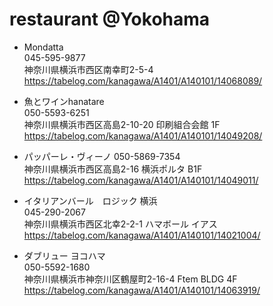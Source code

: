 # restaurant @Yokohama

- Mondatta  
045-595-9877  
神奈川県横浜市西区南幸町2-5-4   
https://tabelog.com/kanagawa/A1401/A140101/14068089/  


- 魚とワインhanatare  
050-5593-6251  
神奈川県横浜市西区高島2-10-20 印刷組合会館 1F  
https://tabelog.com/kanagawa/A1401/A140101/14049208/  

- パッパーレ・ヴィーノ
050-5869-7354  
神奈川県横浜市西区高島2-16 横浜ポルタ B1F  
https://tabelog.com/kanagawa/A1401/A140101/14049011/  

- イタリアンバール　ロジック 横浜  
045-290-2067  
神奈川県横浜市西区北幸2-2-1 ハマボール イアス  
https://tabelog.com/kanagawa/A1401/A140101/14021004/  

- ダブリュー ヨコハマ  
050-5592-1680  
神奈川県横浜市神奈川区鶴屋町2-16-4 Ftem BLDG 4F  
https://tabelog.com/kanagawa/A1401/A140101/14063919/  
